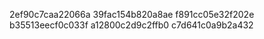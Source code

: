 2ef90c7caa22066a
39fac154b820a8ae
f891cc05e32f202e
b35513eecf0c033f
a12800c2d9c2ffb0
c7d641c0a9b2a432
